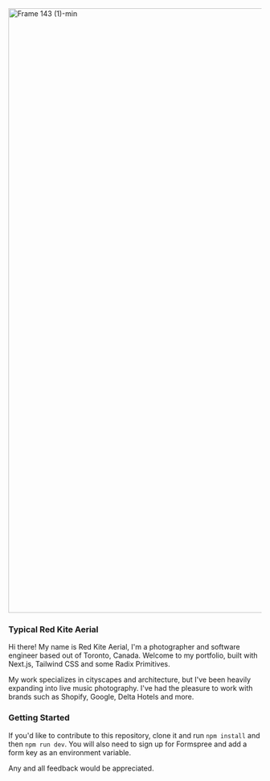
<img width="1200" alt="Frame 143 (1)-min" src="https://user-images.githubusercontent.com/19615826/221334326-8de8d635-c03a-4882-9308-7c48053b10d2.png">

### Typical Red Kite Aerial

Hi there! My name is Red Kite Aerial, I'm a photographer and software engineer based out of Toronto, Canada. Welcome to my portfolio, built with Next.js, Tailwind CSS and some Radix Primitives.

My work specializes in cityscapes and architecture, but I've been heavily expanding into live music photography. I've had the pleasure to work with brands such as Shopify, Google, Delta Hotels and more. 

### Getting Started
If you'd like to contribute to this repository, clone it and run `npm install` and then `npm run dev`. You will also need to sign up for Formspree and add a form key as an environment variable. 

Any and all feedback would be appreciated. 


###

